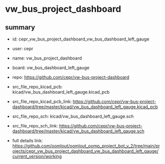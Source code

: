 # vw_bus_project_dashboard
 
## summary 
* id: cepr_vw_bus_project_dashboard_vw_bus_dashboard_left_gauge
* user: cepr
* name: vw_bus_project_dashboard
* board: vw_bus_dashboard_left_gauge
* repo: https://github.com/cepr/vw-bus-project-dashboard
* src_file_repo_kicad_pcb: kicad/vw_bus_dashboard_left_gauge.kicad_pcb
* src_file_repo_kicad_pcb_link: https://github.com/cepr/vw-bus-project-dashboard/tree/master/kicad/vw_bus_dashboard_left_gauge.kicad_pcb


* src_file_repo_sch: kicad/vw_bus_dashboard_left_gauge.sch
* src_file_repo_sch_link: https://github.com/cepr/vw-bus-project-dashboard/tree/master/kicad/vw_bus_dashboard_left_gauge.sch
* full details link: https://github.com/oomlout/oomlout_oomp_project_bot_v_2/tree/main/projects/cepr_vw_bus_project_dashboard_vw_bus_dashboard_left_gauge/current_version/working  








